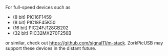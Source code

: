 For full-speed devices such as

* (8  bit) PIC16F1459
* (8  bit) PIC18F45K50
* (16 bit) PIC24FJ128GB202
* (32 bit) PIC32MX270F256B

or similar, check out https://github.com/signal11/m-stack.
ZorkPicUSB may support these devices in the distant future.
